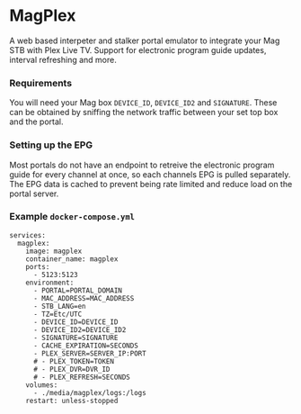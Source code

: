 # MagPlex 
A web based interpeter and stalker portal emulator to integrate your Mag STB with Plex Live TV. Support for electronic program guide updates, interval refreshing and more.

### Requirements
You will need your Mag box `DEVICE_ID`, `DEVICE_ID2` and `SIGNATURE`. These can be obtained by sniffing the network traffic between your set top box and the portal.

### Setting up the EPG
Most portals do not have an endpoint to retreive the electronic program guide for every channel at once, so each channels EPG is pulled separately. The EPG data is cached to prevent being rate limited and reduce load on the portal server. 

### Example `docker-compose.yml`
```
services:
  magplex:
    image: magplex
    container_name: magplex
    ports:
      - 5123:5123
    environment:
      - PORTAL=PORTAL_DOMAIN
      - MAC_ADDRESS=MAC_ADDRESS
      - STB_LANG=en
      - TZ=Etc/UTC
      - DEVICE_ID=DEVICE_ID
      - DEVICE_ID2=DEVICE_ID2
      - SIGNATURE=SIGNATURE
      - CACHE_EXPIRATION=SECONDS
      - PLEX_SERVER=SERVER_IP:PORT
      # - PLEX_TOKEN=TOKEN
      # - PLEX_DVR=DVR_ID
      # - PLEX_REFRESH=SECONDS
    volumes:
      - ./media/magplex/logs:/logs
    restart: unless-stopped
```

